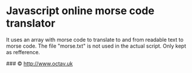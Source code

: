 # Javascript online morse code translator

It uses an array with morse code to translate to and from readable text to morse code.
The file "morse.txt" is not used in the actual script. Only kept as refference.

### &copy; http://www.octav.uk